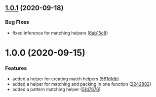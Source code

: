 ## [1.0.1](https://github.com/kirruss/adt/compare/v1.0.0...v1.0.1) (2020-09-18)


### Bug Fixes

* fixed inference for matching helpers ([6ab15c8](https://github.com/kirruss/adt/commit/6ab15c8cfbbedb8c7b3c6c1ec9b4d5c59bb10694))

# 1.0.0 (2020-09-15)


### Features

* added a helper for creating match helpers ([561dfdb](https://github.com/kirruss/adt/commit/561dfdb6d13dd0656061e9f1013017be844faad7))
* added a helper for matching and packing in one function ([2242882](https://github.com/kirruss/adt/commit/22428828a47b8c5dbfd70f6af2e9fb141124ee3f))
* added a pattern matching helper ([51d7676](https://github.com/kirruss/adt/commit/51d7676ef311337e91f0d9763cfd587a010cb649))
